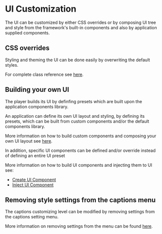 # UI Customization

The UI can be customized by either CSS overrides or by composing UI tree and style from the framework's built-in components and also by application supplied components.

## CSS overrides

Styling and theming the UI can be done easily by overwriting the default styles.

For complete class reference see [here](css-classes-override.md).

## Building your own UI

The player builds its UI by definfing presets which are built upon the application components library.

An application can define its own UI layout and styling, by defining its presets, which can be built from custom components and/or the default components library.

More information on how to build custom components and composing your own UI layout see [here](custom-ui-preset.md).

In addition, specific UI components can be defined and/or override instead of defining an entire UI preset

More information on how to build UI components and injecting them to UI see:
* [Create UI Component](./create-ui-component.md)
* [Inject UI Component](./ui-components.md)

## Removing style settings from the captions menu

The captions customizing level can be modified by removing settings from the captions setting menu.

More information on removing settings from the menu can be found [here](cvaa-override.md).
